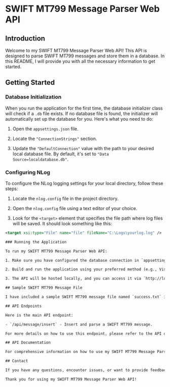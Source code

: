 # SWIFT MT799 Message Parser Web API

## Introduction

Welcome to my SWIFT MT799 Message Parser Web API! This API is designed to parse SWIFT MT799 messages and store them in a database. In this README, I will provide you with all the necessary information to get started.

## Getting Started

### Database Initialization

When you run the application for the first time, the database initializer class will check if a `.db` file exists. If no database file is found, the initializer will automatically set up the database for you. Here's what you need to do:

1. Open the `appsettings.json` file.

2. Locate the `"ConnectionStrings"` section.

3. Update the `"DefaultConnection"` value with the path to your desired local database file. By default, it's set to `"Data Source=localdatabase.db"`.

### Configuring NLog

To configure the NLog logging settings for your local directory, follow these steps:

1. Locate the `nlog.config` file in the project directory.

2. Open the `nlog.config` file using a text editor of your choice.

3. Look for the `<target>` element that specifies the file path where log files will be saved. It should look something like this:

```xml
<target xsi:type="File" name="file" fileName="C:\Logs\yourlog.log" />

### Running the Application

To run my SWIFT MT799 Message Parser Web API:

1. Make sure you have configured the database connection in `appsettings.json` as mentioned above.

2. Build and run the application using your preferred method (e.g., Visual Studio, `dotnet run`, etc.).

3. The API will be hosted locally, and you can access it via `http://localhost:portNumber`. Replace `portNumber` with the actual port number your API is running on (e.g., `http://localhost:5000`).

## Sample SWIFT MT799 Message File

I have included a sample SWIFT MT799 message file named `success.txt` in the root directory of the project. You can use this file to test the API. Send a SWIFT MT799 message to the API and verify the parsing process.

## API Endpoints

Here is the main API endpoint:

- `/api/message/insert` - Insert and parse a SWIFT MT799 message.

For more details on how to use this endpoint, please refer to the API documentation.

## API Documentation

For comprehensive information on how to use my SWIFT MT799 Message Parser Web API and its endpoints, please check out the API documentation. You can access it at `http://localhost:portNumber/swagger` when the API is running.

## Contact

If you have any questions, encounter issues, or want to provide feedback, please feel free to contact me at [katrin.lilova@gmail.com].

Thank you for using my SWIFT MT799 Message Parser Web API!
